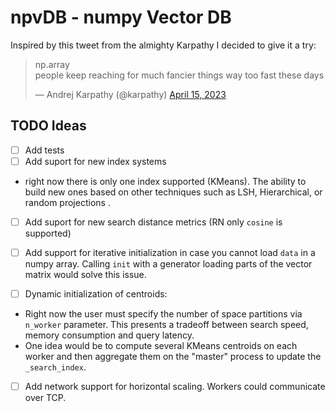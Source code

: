 # npvDB - numpy Vector DB

Inspired by this tweet from the almighty Karpathy I decided to give it a try:

<html>
<blockquote class="twitter-tweet"><p lang="en" dir="ltr">np.array<br>people keep reaching for much fancier things way too fast these days</p>&mdash; Andrej Karpathy (@karpathy) <a href="https://twitter.com/karpathy/status/1647374645316968449?ref_src=twsrc%5Etfw">April 15, 2023</a></blockquote> <script async src="https://platform.twitter.com/widgets.js" charset="utf-8"></script>
</html>





## TODO Ideas
- [ ] Add tests
- [ ] Add suport for new index systems
- right now there is only one index supported (KMeans). The ability to build new ones based on other techniques such as LSH, Hierarchical, or random projections .

- [ ] Add suport for new search distance metrics (RN only `cosine` is supported)

- [ ] Add support for iterative initialization in case you cannot load `data` in a numpy array. Calling `init` with a generator loading parts of the vector matrix would solve this issue.

- [ ] Dynamic initialization of centroids:
- Right now the user must specify the number of space partitions via `n_worker` parameter. This presents a tradeoff between search speed, memory consumption and query latency. 
- One idea would be to compute several KMeans centroids on each worker and then aggregate them on the "master" process to update the `_search_index`.

- [ ] Add network support for horizontal scaling. Workers could communicate over TCP.


